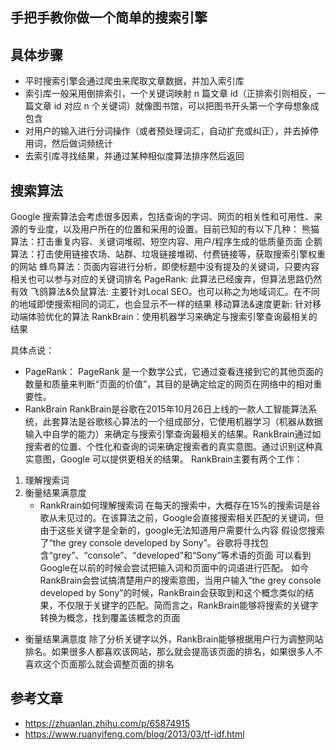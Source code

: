 ## 手把手教你做一个简单的搜索引擎

## 具体步骤
- 平时搜索引擎会通过爬虫来爬取文章数据，并加入索引库
- 索引库一般采用倒排索引，一个关键词映射 n 篇文章 id（正排索引则相反，一篇文章 id 对应 n 个关键词）就像图书馆，可以把图书开头第一个字母想象成包含
- 对用户的输入进行分词操作（或者预处理词汇，自动扩充或纠正），并去掉停用词，然后做词频统计
- 去索引库寻找结果，并通过某种相似度算法排序然后返回

## 搜索算法
Google 搜索算法会考虑很多因素，包括查询的字词、网页的相关性和可用性、来源的专业度，以及用户所在的位置和采用的设置。目前已知的有以下几种：
熊猫算法：打击重复内容、关键词堆砌、短空内容、用户/程序生成的低质量页面
企鹅算法：打击使用链接农场、站群、垃圾链接堆砌、付费链接等，获取搜索引擎权重的网站
蜂鸟算法：页面内容进行分析，即使标题中没有提及的关键词，只要内容相关也可以参与对应的关键词排名
PageRank:  此算法已经废弃，但算法思路仍然有效
飞鸽算法&负鼠算法: 主要针对Local SEO。也可以称之为地域词汇。在不同的地域即使搜索相同的词汇，也会显示不一样的结果
移动算法&速度更新:  针对移动端体验优化的算法
RankBrain：使用机器学习来确定与搜索引擎查询最相关的结果

具体点说：
- PageRank：
PageRank 是一个数学公式，它通过查看连接到它的其他页面的数量和质量来判断“页面的价值”，其目的是确定给定的网页在网络中的相对重要性。
- RankBrain
RankBrain是谷歌在2015年10月26日上线的一款人工智能算法系统，此套算法是谷歌核心算法的一个组成部分，它使用机器学习（机器从数据输入中自学的能力）来确定与搜索引擎查询最相关的结果。RankBrain通过如搜索者的位置、个性化和查询的词来确定搜索者的真实意图。通过识别这种真实意图，Google 可以提供更相关的结果。
RankBrain主要有两个工作：
1. 理解搜索词
2. 衡量结果满意度
   - RankRrain如何理解搜索词
  在每天的搜索中，大概存在15%的搜索词是谷歌从未见过的。在该算法之前，Google会直接搜索相关匹配的关键词，但由于这些关键字是全新的，google无法知道用户需要什么内容
  假设您搜索了“the grey console developed by Sony”。谷歌将寻找包含“grey”、“console”、“developed”和“Sony”等术语的页面
  可以看到Google在以前的时候会尝试把输入词和页面中的词语进行匹配。
  如今RankBrain会尝试搞清楚用户的搜索意图，当用户输入“the grey console developed by Sony”的时候，RankBrain会获取到和这个概念类似的结果，不仅限于关键字的匹配。简而言之，RankBrain能够将搜索的关键字转换为概念，找到覆盖该概念的页面
  - 衡量结果满意度
  除了分析关键字以外，RankBrain能够根据用户行为调整网站排名。如果很多人都喜欢该网站，那么就会提高该页面的排名，如果很多人不喜欢这个页面那么就会调整页面的排名

## 参考文章
- https://zhuanlan.zhihu.com/p/65874915
- https://www.ruanyifeng.com/blog/2013/03/tf-idf.html